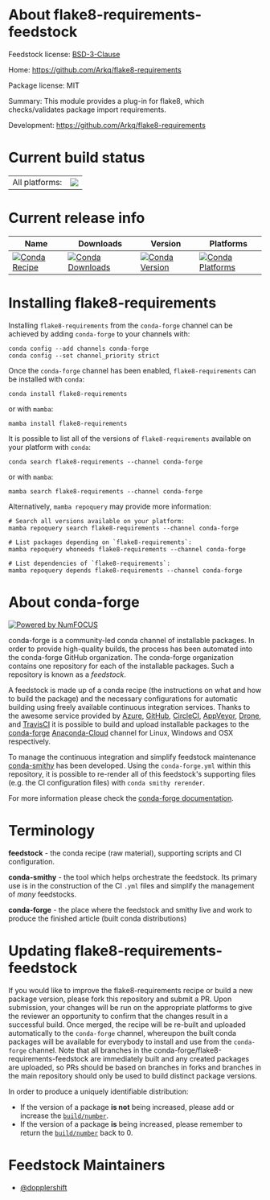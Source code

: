 About flake8-requirements-feedstock
===================================

Feedstock license: [BSD-3-Clause](https://github.com/conda-forge/flake8-requirements-feedstock/blob/main/LICENSE.txt)

Home: https://github.com/Arkq/flake8-requirements

Package license: MIT

Summary: This module provides a plug-in for flake8, which checks/validates package import requirements.

Development: https://github.com/Arkq/flake8-requirements

Current build status
====================


<table><tr><td>All platforms:</td>
    <td>
      <a href="https://dev.azure.com/conda-forge/feedstock-builds/_build/latest?definitionId=16057&branchName=main">
        <img src="https://dev.azure.com/conda-forge/feedstock-builds/_apis/build/status/flake8-requirements-feedstock?branchName=main">
      </a>
    </td>
  </tr>
</table>

Current release info
====================

| Name | Downloads | Version | Platforms |
| --- | --- | --- | --- |
| [![Conda Recipe](https://img.shields.io/badge/recipe-flake8--requirements-green.svg)](https://anaconda.org/conda-forge/flake8-requirements) | [![Conda Downloads](https://img.shields.io/conda/dn/conda-forge/flake8-requirements.svg)](https://anaconda.org/conda-forge/flake8-requirements) | [![Conda Version](https://img.shields.io/conda/vn/conda-forge/flake8-requirements.svg)](https://anaconda.org/conda-forge/flake8-requirements) | [![Conda Platforms](https://img.shields.io/conda/pn/conda-forge/flake8-requirements.svg)](https://anaconda.org/conda-forge/flake8-requirements) |

Installing flake8-requirements
==============================

Installing `flake8-requirements` from the `conda-forge` channel can be achieved by adding `conda-forge` to your channels with:

```
conda config --add channels conda-forge
conda config --set channel_priority strict
```

Once the `conda-forge` channel has been enabled, `flake8-requirements` can be installed with `conda`:

```
conda install flake8-requirements
```

or with `mamba`:

```
mamba install flake8-requirements
```

It is possible to list all of the versions of `flake8-requirements` available on your platform with `conda`:

```
conda search flake8-requirements --channel conda-forge
```

or with `mamba`:

```
mamba search flake8-requirements --channel conda-forge
```

Alternatively, `mamba repoquery` may provide more information:

```
# Search all versions available on your platform:
mamba repoquery search flake8-requirements --channel conda-forge

# List packages depending on `flake8-requirements`:
mamba repoquery whoneeds flake8-requirements --channel conda-forge

# List dependencies of `flake8-requirements`:
mamba repoquery depends flake8-requirements --channel conda-forge
```


About conda-forge
=================

[![Powered by
NumFOCUS](https://img.shields.io/badge/powered%20by-NumFOCUS-orange.svg?style=flat&colorA=E1523D&colorB=007D8A)](https://numfocus.org)

conda-forge is a community-led conda channel of installable packages.
In order to provide high-quality builds, the process has been automated into the
conda-forge GitHub organization. The conda-forge organization contains one repository
for each of the installable packages. Such a repository is known as a *feedstock*.

A feedstock is made up of a conda recipe (the instructions on what and how to build
the package) and the necessary configurations for automatic building using freely
available continuous integration services. Thanks to the awesome service provided by
[Azure](https://azure.microsoft.com/en-us/services/devops/), [GitHub](https://github.com/),
[CircleCI](https://circleci.com/), [AppVeyor](https://www.appveyor.com/),
[Drone](https://cloud.drone.io/welcome), and [TravisCI](https://travis-ci.com/)
it is possible to build and upload installable packages to the
[conda-forge](https://anaconda.org/conda-forge) [Anaconda-Cloud](https://anaconda.org/)
channel for Linux, Windows and OSX respectively.

To manage the continuous integration and simplify feedstock maintenance
[conda-smithy](https://github.com/conda-forge/conda-smithy) has been developed.
Using the ``conda-forge.yml`` within this repository, it is possible to re-render all of
this feedstock's supporting files (e.g. the CI configuration files) with ``conda smithy rerender``.

For more information please check the [conda-forge documentation](https://conda-forge.org/docs/).

Terminology
===========

**feedstock** - the conda recipe (raw material), supporting scripts and CI configuration.

**conda-smithy** - the tool which helps orchestrate the feedstock.
                   Its primary use is in the construction of the CI ``.yml`` files
                   and simplify the management of *many* feedstocks.

**conda-forge** - the place where the feedstock and smithy live and work to
                  produce the finished article (built conda distributions)


Updating flake8-requirements-feedstock
======================================

If you would like to improve the flake8-requirements recipe or build a new
package version, please fork this repository and submit a PR. Upon submission,
your changes will be run on the appropriate platforms to give the reviewer an
opportunity to confirm that the changes result in a successful build. Once
merged, the recipe will be re-built and uploaded automatically to the
`conda-forge` channel, whereupon the built conda packages will be available for
everybody to install and use from the `conda-forge` channel.
Note that all branches in the conda-forge/flake8-requirements-feedstock are
immediately built and any created packages are uploaded, so PRs should be based
on branches in forks and branches in the main repository should only be used to
build distinct package versions.

In order to produce a uniquely identifiable distribution:
 * If the version of a package **is not** being increased, please add or increase
   the [``build/number``](https://docs.conda.io/projects/conda-build/en/latest/resources/define-metadata.html#build-number-and-string).
 * If the version of a package **is** being increased, please remember to return
   the [``build/number``](https://docs.conda.io/projects/conda-build/en/latest/resources/define-metadata.html#build-number-and-string)
   back to 0.

Feedstock Maintainers
=====================

* [@dopplershift](https://github.com/dopplershift/)

